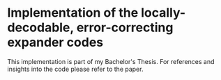 # Implementation of the locally-decodable, error-correcting expander codes
This implementation is part of my Bachelor's Thesis. For references and insights into the code please refer to the paper. 
